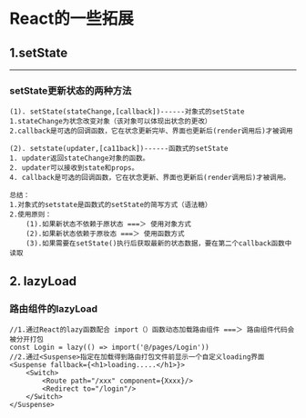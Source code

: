 # React的一些拓展

## 1.setState

----------------------------------------------

### setState更新状态的两种方法

    (1). setState(stateChange,[callback])------对象式的setState
    1.stateChange为状念改变对象（该对象可以体现出状念的更改）
    2.callback是可选的回调函数，它在状念更新完毕、界面也更新后(render调用后)才被调用

    (2). setstate(updater,[ca11back])------函数式的setState
    1. updater返回stateChange对象的函数。
    2. updater可以接收到state和props。
    4. callback是可选的回调函数，它在状念更新、界面也更新后(render调用后)才被调用。

    总结：
    1.对象式的setstate是函数式的setState的简写方式（语法糖）
    2.使用原则：
        (1).如果新状态不依赖于原状态 ===＞ 使用对象方式
        (2).如果新状态依赖于原妆态 ===＞ 使用函数方式
        (3).如果需要在setState()执行后获取最新的状态数据，要在第二个callback函数中读取

## 2. lazyLoad

### 路由组件的lazyLoad

    //1.通过React的lazy函数配合 import（）函数动态加载路由组件 ===＞ 路由组件代码会被分开打包
    const Login = lazy(() => import('@/pages/Login'))
    //2.通过<Suspense>指定在加载得到路由打包文件前显示一个自定义loading界面
    <Suspense fallback={<h1>loading.....</h1>}>
        <Switch>
            <Route path="/xxx" component={Xxxx}/>
            <Redirect to="/login"/>
        </Switch>
    </Suspense>
